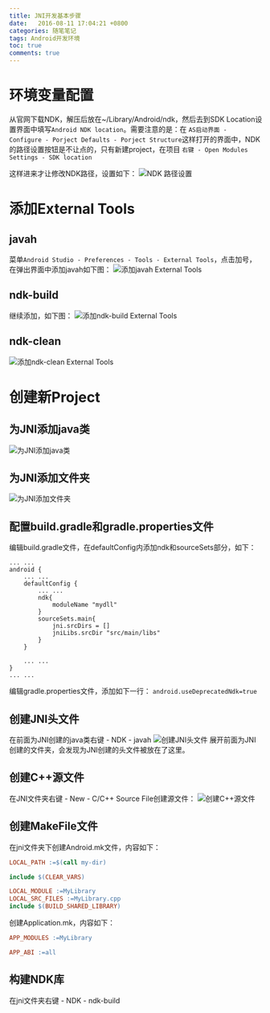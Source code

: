 ```yaml
---
title: JNI开发基本步骤
date:   2016-08-11 17:04:21 +0800
categories: 随笔笔记
tags: Android开发环境
toc: true
comments: true
---
```


# 环境变量配置
从官网下载NDK，解压后放在~/Library/Android/ndk，然后去到SDK Location设置界面中填写`Android NDK location`。需要注意的是：在
`AS启动界面 - Configure - Porject Defaults - Porject Structure`这样打开的界面中，NDK的路径设置按钮是不让点的，只有新建project，在项目
`右键 - Open Modules Settings - SDK location`
<!-- more -->
这样进来才让修改NDK路径，设置如下：
![NDK 路径设置](0811/img01.png)

# 添加External Tools
## javah
菜单`Android Studio - Preferences - Tools - External Tools`，点击加号，在弹出界面中添加javah如下图：
![添加javah External Tools](0811/img02.png)

## ndk-build
继续添加，如下图：
![添加ndk-build External Tools](0811/img03.png)

## ndk-clean
![添加ndk-clean External Tools](0811/img04.png)

# 创建新Project
## 为JNI添加java类
![为JNI添加java类](0811/img05.png)

## 为JNI添加文件夹
![为JNI添加文件夹](0811/img06.png)

## 配置build.gradle和gradle.properties文件
编辑build.gradle文件，在defaultConfig内添加ndk和sourceSets部分，如下：
```
... ...
android {
    ... ...
    defaultConfig {
        ... ...
        ndk{
            moduleName "mydll"
        }
        sourceSets.main{
            jni.srcDirs = []
            jniLibs.srcDir "src/main/libs"
        }
    }

    ... ...
}
... ...
```
编辑gradle.properties文件，添加如下一行：
`android.useDeprecatedNdk=true`

## 创建JNI头文件
在前面为JNI创建的java类右键 - NDK - javah
![创建JNI头文件](0811/img07.png)
展开前面为JNI创建的文件夹，会发现为JNI创建的头文件被放在了这里。

## 创建C++源文件
在JNI文件夹右键 - New - C/C++ Source File创建源文件：
![创建C++源文件](0811/img08.png)

## 创建MakeFile文件
在jni文件夹下创建Android.mk文件，内容如下：
``` makefile
LOCAL_PATH :=$(call my-dir)

include $(CLEAR_VARS)

LOCAL_MODULE :=MyLibrary
LOCAL_SRC_FILES :=MyLibrary.cpp
include $(BUILD_SHARED_LIBRARY)
```

创建Application.mk，内容如下：
``` makefile
APP_MODULES :=MyLibrary

APP_ABI :=all
```
## 构建NDK库
在jni文件夹右键 - NDK - ndk-build

